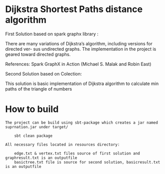 # Dijkstra Shortest Paths distance algorithm
   First Solution based on spark graphx library : 
   
   There are many variations of Dijkstra’s algorithm, including versions for directed ver- sus undirected graphs. The implementation in the project is geared toward directed graphs.
   
   References: Spark GraphX in Action (Michael S. Malak and Robin East)

   Second Solution based on Colection:
    
   This solution is basic implementation of Dijkstra algorithm to calculate min paths of the triangle of numbers

            
# How to build

    The project can be build using sbt-package which creates a jar named suprnation.jar under target/
    
        sbt clean package
    
    All necessary files located in resources directory: 
    
        edge.txt & vertex.txt files source of first solution and graphresult.txt is an outputfile     
        basictree.txt file is source for second solution, basicresult.txt is an outputfile 
        